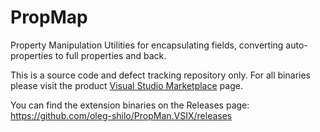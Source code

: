 # PropMap
Property Manipulation Utilities for encapsulating fields, converting auto-properties to full properties and back.

This is a source code and defect tracking repository only. For all binaries please visit the product [Visual Studio Marketplace](https://marketplace.visualstudio.com/items?itemName=OlegShilo.PropMan) page.

You can find the extension binaries on the Releases page: https://github.com/oleg-shilo/PropMan.VSIX/releases
